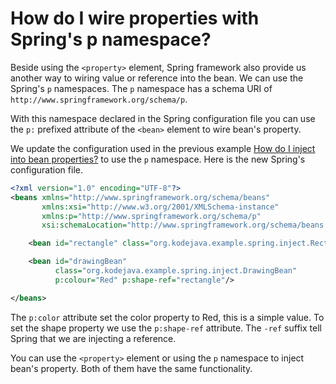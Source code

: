 # How do I wire properties with Spring's p namespace?

Beside using the `<property>` element, Spring framework also provide us another way to wiring value or reference into the bean. We can use the Spring's `p` namespaces. The `p` namespace has a schema URI of `http://www.springframework.org/schema/p`.

With this namespace declared in the Spring configuration file you can use the `p:` prefixed attribute of the `<bean>` element to wire bean's property.

We update the configuration used in the previous example [How do I inject into bean properties?](//kodejava.org/how-do-i-inject-into-bean-properties/) to use the `p` namespace. Here is the new Spring's configuration file.


```xml
<?xml version="1.0" encoding="UTF-8"?>
<beans xmlns="http://www.springframework.org/schema/beans"
       xmlns:xsi="http://www.w3.org/2001/XMLSchema-instance"
       xmlns:p="http://www.springframework.org/schema/p"
       xsi:schemaLocation="http://www.springframework.org/schema/beans http://www.springframework.org/schema/beans/spring-beans.xsd">

    <bean id="rectangle" class="org.kodejava.example.spring.inject.Rectangle"/>

    <bean id="drawingBean"
          class="org.kodejava.example.spring.inject.DrawingBean"
          p:colour="Red" p:shape-ref="rectangle"/>

</beans>
```

The `p:color` attribute set the color property to Red, this is a simple value. To set the shape property we use the `p:shape-ref` attribute. The `-ref` suffix tell Spring that we are injecting a reference.

You can use the `<property>` element or using the `p` namespace to inject bean's property. Both of them have the same functionality.
